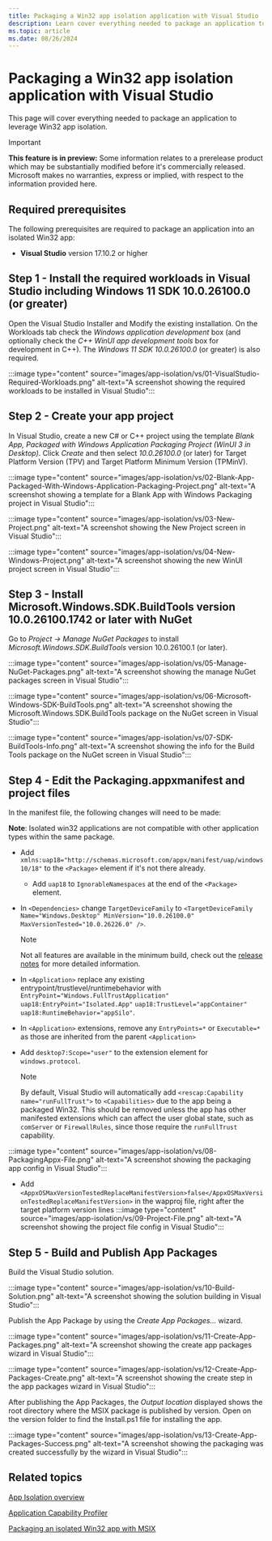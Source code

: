```yaml
---
title: Packaging a Win32 app isolation application with Visual Studio
description: Learn cover everything needed to package an application to leverage Win32 app isolation.
ms.topic: article
ms.date: 08/26/2024
---
```


# Packaging a Win32 app isolation application with Visual Studio

This page will cover everything needed to package an application to leverage Win32 app isolation.

> [!IMPORTANT]
> **This feature is in preview:** Some information relates to a prerelease product which may be substantially modified before it's commercially released. Microsoft makes no warranties, express or implied, with respect to the information provided here.

## Required prerequisites

The following prerequisites are required to package an application into an isolated Win32 app:

- **Visual Studio** version 17.10.2 or higher

## Step 1 - Install the required workloads in Visual Studio including Windows 11 SDK 10.0.26100.0 (or greater)

Open the Visual Studio Installer and Modify the existing installation. On the Workloads tab check the *Windows application development* box (and optionally check the *C++ WinUI app development tools* box for development in C++). The *Windows 11 SDK 10.0.26100.0* (or greater) is also required.

:::image type="content" source="images/app-isolation/vs/01-VisualStudio-Required-Workloads.png" alt-text="A screenshot showing the required workloads to be installed in Visual Studio":::

## Step 2 - Create your app project

In Visual Studio, create a new C# or C++ project using the template *Blank App, Packaged with Windows Application Packaging Project (WinUI 3 in Desktop)*. Click *Create* and then select *10.0.26100.0* (or later) for Target Platform Version (TPV) and Target Platform Minimum Version (TPMinV).

:::image type="content" source="images/app-isolation/vs/02-Blank-App-Packaged-With-Windows-Application-Packaging-Project.png" alt-text="A screenshot showing a template for a Blank App with Windows Packaging project in Visual Studio":::

:::image type="content" source="images/app-isolation/vs/03-New-Project.png" alt-text="A screenshot showing the New Project screen in Visual Studio":::

:::image type="content" source="images/app-isolation/vs/04-New-Windows-Project.png" alt-text="A screenshot showing the new WinUI project screen in Visual Studio":::

## Step 3 - Install Microsoft.Windows.SDK.BuildTools version 10.0.26100.1742 or later with NuGet

Go to *Project -> Manage NuGet Packages* to install *Microsoft.Windows.SDK.BuildTools* version 10.0.26100.1 (or later).

:::image type="content" source="images/app-isolation/vs/05-Manage-NuGet-Packages.png" alt-text="A screenshot showing the manage NuGet packages screen in Visual Studio":::

:::image type="content" source="images/app-isolation/vs/06-Microsoft-Windows-SDK-BuildTools.png" alt-text="A screenshot showing the Microsoft.Windows.SDK.BuildTools package on the NuGet screen in Visual Studio":::

:::image type="content" source="images/app-isolation/vs/07-SDK-BuildTools-Info.png" alt-text="A screenshot showing the info for the Build Tools package on the NuGet screen in Visual Studio":::

## Step 4 - Edit the Packaging.appxmanifest and project files

In the manifest file, the following changes will need to be made:

**Note**: Isolated win32 applications are not compatible with other application types within the same package.

- Add `xmlns:uap18="http://schemas.microsoft.com/appx/manifest/uap/windows10/18"` to the `<Package>` element if it's not there already.
  - Add `uap18` to `IgnorableNamespaces` at the end of the `<Package>` element.
- In `<Dependencies>` change `TargetDeviceFamily` to
`<TargetDeviceFamily Name="Windows.Desktop" MinVersion="10.0.26100.0" MaxVersionTested="10.0.26226.0" />`.

  > [!NOTE]
  > Not all features are available in the minimum build, check out the [release notes](app-isolation-release-notes.md) for more detailed information.

- In `<Application>` replace any existing entrypoint/trustlevel/runtimebehavior with `EntryPoint="Windows.FullTrustApplication"` `uap18:EntryPoint="Isolated.App"` `uap18:TrustLevel="appContainer" uap18:RuntimeBehavior="appSilo"`.
- In `<Application>` extensions, remove any `EntryPoints=*` or `Executable=*` as those are inherited from the parent `<Application>`
- Add `desktop7:Scope="user"` to the extension element for `windows.protocol`.

  > [!NOTE]
  > By default, Visual Studio will automatically add `<rescap:Capability name="runFullTrust">` to `<Capabilities>` due to the app being a packaged Win32. This should be removed unless the app has other manifested extensions which can affect the user global state, such as `comServer` or `FirewallRules`, since those require the `runFullTrust` capability.

:::image type="content" source="images/app-isolation/vs/08-PackagingAppx-File.png" alt-text="A screenshot showing the packaging app config in Visual Studio":::
- Add `<AppxOSMaxVersionTestedReplaceManifestVersion>false</AppxOSMaxVersionTestedReplaceManifestVersion>` in the wapproj file, right after the target platform version lines
:::image type="content" source="images/app-isolation/vs/09-Project-File.png" alt-text="A screenshot showing the project file config in Visual Studio":::

## Step 5 - Build and Publish App Packages

Build the Visual Studio solution.

:::image type="content" source="images/app-isolation/vs/10-Build-Solution.png" alt-text="A screenshot showing the solution building in Visual Studio":::

Publish the App Package by using the *Create App Packages...* wizard.

:::image type="content" source="images/app-isolation/vs/11-Create-App-Packages.png" alt-text="A screenshot showing the create app packages wizard in Visual Studio":::

:::image type="content" source="images/app-isolation/vs/12-Create-App-Packages-Create.png" alt-text="A screenshot showing the create step in the app packages wizard in Visual Studio":::

After publishing the App Packages, the *Output location* displayed shows the root directory where the MSIX package is published by version. Open on the version folder to find the Install.ps1 file for installing the app.

:::image type="content" source="images/app-isolation/vs/13-Create-App-Packages-Success.png" alt-text="A screenshot showing the packaging was created successfully by the wizard in Visual Studio":::

## Related topics

[App Isolation overview](app-isolation-overview.md)

[Application Capability Profiler](app-isolation-capability-profiler.md)

[Packaging an isolated Win32 app with MSIX](app-isolation-msix-packaging.md)
